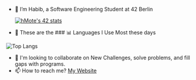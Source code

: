 - 👋 I’m Habib, a Software Engineering Student at 42 Berlin

  [![hMote's 42 stats](https://badge.mediaplus.ma/kettlebells/hMote?1337Badge=off&UM6P=off)](https://github.com/oakoudad/badge42)
  
- 👀 These are the ### 📊 Languages I Use Most these days
  
![Top Langs](https://github-readme-stats.vercel.app/api/top-langs/?username=YOUR_USERNAME&layout=compact&theme=radical)

- 💞️ I'm looking to collaborate on New Challenges, solve problems, and fill gaps with programs.
- 📫 How to reach me? [My Website](https://habibmote.com/)
